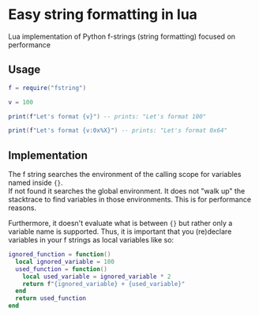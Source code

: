 # Easy string formatting in lua
Lua implementation of Python f-strings (string formatting) focused on performance

## Usage
```lua
f = require("fstring")

v = 100

print(f"Let's format {v}") -- prints: "Let's format 100"

print(f"Let's format {v:0x%X}") -- prints: "Let's format 0x64"
```

## Implementation
The f string searches the environment of the calling scope for variables named inside `{}`.  
If not found it searches the global environment. 
It does not "walk up" the stacktrace to find variables in those environments. This is for performance reasons.

Furthermore, it doesn't evaluate what is between `{}` but rather only a variable name is supported.
Thus, it is important that you (re)declare variables in your f strings as local variables like so:
```lua
ignored_function = function()
  local ignored_variable = 100
  used_function = function()
    local used_variable = ignored_variable * 2
    return f"{ignored_variable} + {used_variable}"
  end
  return used_function
end
```
